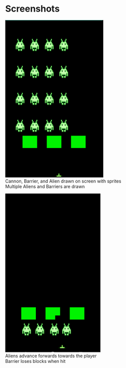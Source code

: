 # Screenshots
![](https://github.com/ecs160ss12019/Wethebest/blob/master/Sprint2/Screenshots/screenshot1.png)  
Cannon, Barrier, and Alien drawn on screen with sprites  
Multiple Aliens and Barriers are drawn  

![](https://github.com/ecs160ss12019/Wethebest/blob/master/Sprint2/Screenshots/screenshot2.png)  
Aliens advance forwards towards the player  
Barrier loses blocks when hit  
